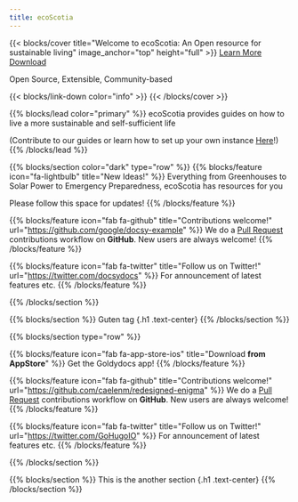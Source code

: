 ```yaml
---
title: ecoScotia
---
```


{{< blocks/cover title="Welcome to ecoScotia: An Open resource for sustainable living" image_anchor="top" height="full" >}}
<a class="btn btn-lg btn-primary me-3 mb-4" href="/docs/">
  Learn More <i class="fas fa-arrow-alt-circle-right ms-2"></i>
</a>
<a class="btn btn-lg btn-secondary me-3 mb-4" href="https://github.com/caelenm/redesigned-enigma">
  Download <i class="fab fa-github ms-2 "></i>
</a>
<p class="lead mt-5">Open Source, Extensible, Community-based</p>
{{< blocks/link-down color="info" >}}
{{< /blocks/cover >}}


{{% blocks/lead color="primary" %}}
ecoScotia provides guides on how to live a more sustainable and self-sufficient life

(Contribute to our guides or learn how to set up your own instance [Here](https://github.com/caelenm/redesigned-enigma)!)
{{% /blocks/lead %}}


{{% blocks/section color="dark" type="row" %}}
{{% blocks/feature icon="fa-lightbulb" title="New Ideas!" %}}
Everything from Greenhouses to Solar Power to Emergency Preparedness, ecoScotia has resources for you

Please follow this space for updates!
{{% /blocks/feature %}}


{{% blocks/feature icon="fab fa-github" title="Contributions welcome!" url="https://github.com/google/docsy-example" %}}
We do a [Pull Request](https://github.com/caelenm/redesigned-enigma/pulls) contributions workflow on **GitHub**. New users are always welcome!
{{% /blocks/feature %}}


{{% blocks/feature icon="fab fa-twitter" title="Follow us on Twitter!" url="https://twitter.com/docsydocs" %}}
For announcement of latest features etc.
{{% /blocks/feature %}}


{{% /blocks/section %}}


{{% blocks/section %}}
Guten tag
{.h1 .text-center}
{{% /blocks/section %}}


{{% blocks/section type="row" %}}

{{% blocks/feature icon="fab fa-app-store-ios" title="Download **from AppStore**" %}}
Get the Goldydocs app!
{{% /blocks/feature %}}

{{% blocks/feature icon="fab fa-github" title="Contributions welcome!"
    url="https://github.com/caelenm/redesigned-enigma" %}}
We do a [Pull Request](https://github.com/caelenm/redesigned-enigma/pulls)
contributions workflow on **GitHub**. New users are always welcome!
{{% /blocks/feature %}}

{{% blocks/feature icon="fab fa-twitter" title="Follow us on Twitter!"
    url="https://twitter.com/GoHugoIO" %}}
For announcement of latest features etc.
{{% /blocks/feature %}}

{{% /blocks/section %}}


{{% blocks/section %}}
This is the another section
{.h1 .text-center}
{{% /blocks/section %}}